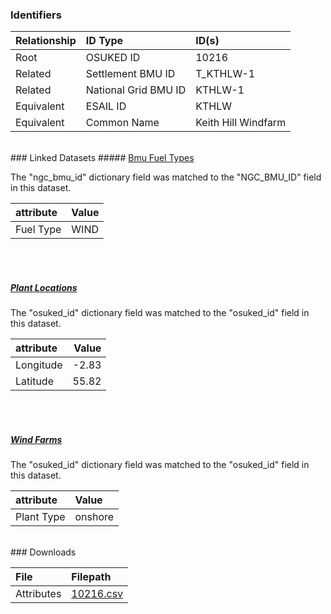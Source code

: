 ### Identifiers

| Relationship   | ID Type              | ID(s)               |
|:---------------|:---------------------|:--------------------|
| Root           | OSUKED ID            | 10216               |
| Related        | Settlement BMU ID    | T_KTHLW-1           |
| Related        | National Grid BMU ID | KTHLW-1             |
| Equivalent     | ESAIL ID             | KTHLW               |
| Equivalent     | Common Name          | Keith Hill Windfarm |

<br>
### Linked Datasets
##### <a href="https://osuked.github.io/Power-Station-Dictionary/datasets/bmu-fuel-types">Bmu Fuel Types</a>



The "ngc_bmu_id" dictionary field was matched to the "NGC_BMU_ID" field in this dataset.

| attribute   | Value   |
|:------------|:--------|
| Fuel Type   | WIND    |

<br><br>
##### <a href="https://osuked.github.io/Power-Station-Dictionary/datasets/plant-locations">Plant Locations</a>



The "osuked_id" dictionary field was matched to the "osuked_id" field in this dataset.

| attribute   |   Value |
|:------------|--------:|
| Longitude   |   -2.83 |
| Latitude    |   55.82 |

<br><br>
##### <a href="https://osuked.github.io/Power-Station-Dictionary/datasets/wind-farms">Wind Farms</a>



The "osuked_id" dictionary field was matched to the "osuked_id" field in this dataset.

| attribute   | Value   |
|:------------|:--------|
| Plant Type  | onshore |


<br>
### Downloads


| File       | Filepath                                                                              |
|:-----------|:--------------------------------------------------------------------------------------|
| Attributes | [10216.csv](https://osuked.github.io/Power-Station-Dictionary/object_attrs/10216.csv) |
